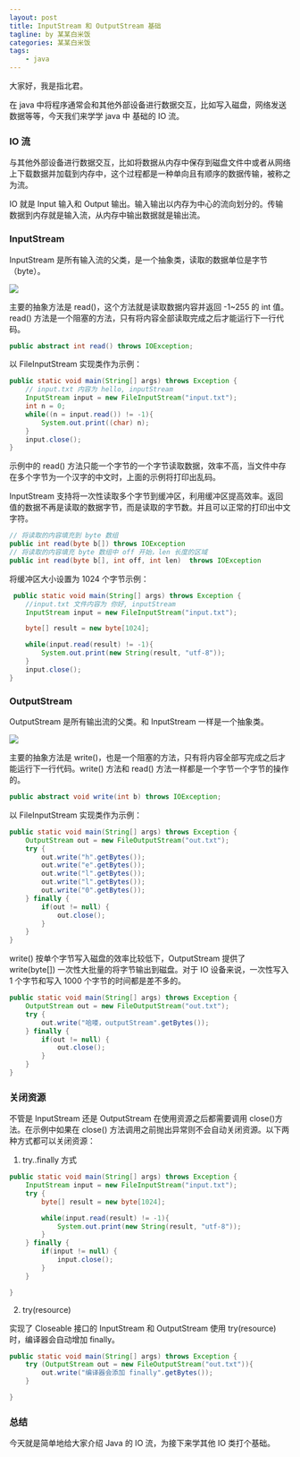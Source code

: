 ```yaml
---
layout: post
title: InputStream 和 OutputStream 基础
tagline: by 某某白米饭
categories: 某某白米饭
tags: 
    - java
---
```


大家好，我是指北君。

在 java 中将程序通常会和其他外部设备进行数据交互，比如写入磁盘，网络发送数据等等，今天我们来学学 java 中 基础的 IO 流。

<!-- more -->

### IO 流

与其他外部设备进行数据交互，比如将数据从内存中保存到磁盘文件中或者从网络上下载数据并加载到内存中，这个过程都是一种单向且有顺序的数据传输，被称之为流。

IO 就是 Input 输入和 Output 输出。输入输出以内存为中心的流向划分的。传输数据到内存就是输入流，从内存中输出数据就是输出流。

### InputStream

InputStream 是所有输入流的父类，是一个抽象类，读取的数据单位是字节（byte）。

![](http://www.javanorth.cn/assets/images/2021/io/0.png)

主要的抽象方法是 read()，这个方法就是读取数据内容并返回 -1~255 的 int 值。read() 方法是一个阻塞的方法，只有将内容全部读取完成之后才能运行下一行代码。

```java
public abstract int read() throws IOException;
```

以 FileInputStream 实现类作为示例：

```java
public static void main(String[] args) throws Exception {
    // input.txt 内容为 hello, inputStream
    InputStream input = new FileInputStream("input.txt");
    int n = 0;
    while((n = input.read()) != -1){
        System.out.print((char) n);
    }
    input.close();
}
```

示例中的 read() 方法只能一个字节的一个字节读取数据，效率不高，当文件中存在多个字节为一个汉字的中文时，上面的示例将打印出乱码。

InputStream 支持将一次性读取多个字节到缓冲区，利用缓冲区提高效率。返回值的数据不再是读取的数据字节，而是读取的字节数。并且可以正常的打印出中文字符。

```java
// 将读取的内容填充到 byte 数组
public int read(byte b[]) throws IOException
// 将读取的内容填充 byte 数组中 off 开始，len 长度的区域
public int read(byte b[], int off, int len)  throws IOException
```

将缓冲区大小设置为 1024 个字节示例：

```java
 public static void main(String[] args) throws Exception {
    //input.txt 文件内容为 你好, inputStream
    InputStream input = new FileInputStream("input.txt");

    byte[] result = new byte[1024];

    while(input.read(result) != -1){
        System.out.print(new String(result, "utf-8"));
    }
    input.close();
}
```

###  OutputStream

OutputStream 是所有输出流的父类。和 InputStream 一样是一个抽象类。 

![](http://www.javanorth.cn/assets/images/2021/io/1.png)


主要的抽象方法是 write()，也是一个阻塞的方法，只有将内容全部写完成之后才能运行下一行代码。write() 方法和 read() 方法一样都是一个字节一个字节的操作的。

```java
public abstract void write(int b) throws IOException;
```

以 FileInputStream 实现类作为示例：

```java
public static void main(String[] args) throws Exception {
    OutputStream out = new FileOutputStream("out.txt");
    try {
        out.write("h".getBytes());
        out.write("e".getBytes());
        out.write("l".getBytes());
        out.write("l".getBytes());
        out.write("0".getBytes());
    } finally {
        if(out != null) {
            out.close();
        }
    }
}
```

write() 按单个字节写入磁盘的效率比较低下，OutputStream 提供了 write(byte[]) 一次性大批量的将字节输出到磁盘。对于 IO 设备来说，一次性写入 1 个字节和写入 1000 个字节的时间都是差不多的。

```java
public static void main(String[] args) throws Exception {
    OutputStream out = new FileOutputStream("out.txt");
    try {
        out.write("哈喽，outputStream".getBytes());
    } finally {
        if(out != null) {
            out.close();
        }
    }
}
```


### 关闭资源

不管是 InputStream 还是 OutputStream 在使用资源之后都需要调用 close()方法。在示例中如果在 close() 方法调用之前抛出异常则不会自动关闭资源。以下两种方式都可以关闭资源：

1. try..finally 方式

```java
public static void main(String[] args) throws Exception {
    InputStream input = new FileInputStream("input.txt");
    try {
        byte[] result = new byte[1024];

        while(input.read(result) != -1){
            System.out.print(new String(result, "utf-8"));
        }
    } finally {
        if(input != null) {
            input.close();
        }
    }

}
```

2. try(resource)

实现了 Closeable 接口的 InputStream 和 OutputStream 使用 try(resource) 时，编译器会自动增加 finally。

```java
public static void main(String[] args) throws Exception {
    try (OutputStream out = new FileOutputStream("out.txt")){
        out.write("编译器会添加 finally".getBytes());
    }

}
```

### 总结

今天就是简单地给大家介绍 Java 的 IO 流，为接下来学其他 IO 类打个基础。
